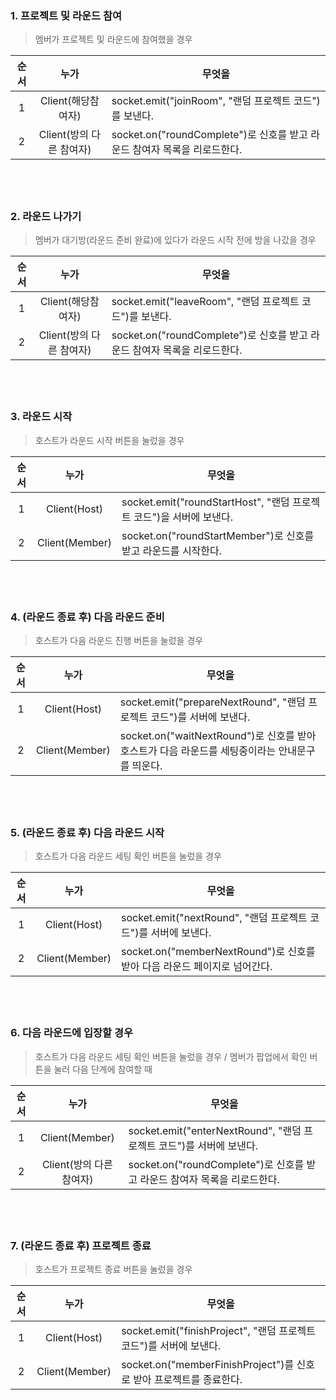 ### 1. 프로젝트 및 라운드 참여
> 멤버가 프로젝트 및 라운드에 참여했을 경우

| 순서 | 누가 | 무엇을 |
|:---:|:----:|-------|
|1|Client(해당참여자)|socket.emit("joinRoom", "랜덤 프로젝트 코드")를 보낸다.|
|2|Client(방의 다른 참여자)|socket.on("roundComplete")로 신호를 받고 라운드 참여자 목록을 리로드한다.|

## </br>

### 2. 라운드 나가기
> 멤버가 대기방(라운드 준비 완료)에 있다가 라운드 시작 전에 방을 나갔을 경우

| 순서 | 누가 | 무엇을 |
|:---:|:----:|-------|
|1|Client(해당참여자)|socket.emit("leaveRoom", "랜덤 프로젝트 코드")를 보낸다.|
|2|Client(방의 다른 참여자)|socket.on("roundComplete")로 신호를 받고 라운드 참여자 목록을 리로드한다.|

## </br>

### 3. 라운드 시작
> 호스트가 라운드 시작 버튼을 눌렀을 경우

| 순서 | 누가 | 무엇을 |
|:---:|:----:|-------|
|1|Client(Host)|socket.emit("roundStartHost", "랜덤 프로젝트 코드")을 서버에 보낸다.|
|2|Client(Member)|socket.on("roundStartMember")로 신호를 받고 라운드를 시작한다.|

## </br>

### 4. (라운드 종료 후) 다음 라운드 준비
> 호스트가 다음 라운드 진행 버튼을 눌렀을 경우

| 순서 | 누가 | 무엇을 |
|:---:|:----:|-------|
|1|Client(Host)|socket.emit("prepareNextRound", "랜덤 프로젝트 코드")를 서버에 보낸다.|
|2|Client(Member)|socket.on("waitNextRound")로 신호를 받아 호스트가 다음 라운드를 세팅중이라는 안내문구를 띄운다.|

## </br>

### 5. (라운드 종료 후) 다음 라운드 시작
> 호스트가 다음 라운드 세팅 확인 버튼을 눌렀을 경우

| 순서 | 누가 | 무엇을 |
|:---:|:----:|-------|
|1|Client(Host)|socket.emit("nextRound", "랜덤 프로젝트 코드")를 서버에 보낸다.|
|2|Client(Member)|socket.on("memberNextRound")로 신호를 받아 다음 라운드 페이지로 넘어간다.|

## </br>

### 6. 다음 라운드에 입장할 경우
> 호스트가 다음 라운드 세팅 확인 버튼을 눌렀을 경우 / 멤버가 팝업에서 확인 버튼을 눌러 다음 단계에 참여할 때

| 순서 | 누가 | 무엇을 |
|:---:|:----:|-------|
|1|Client(Member)|socket.emit("enterNextRound", "랜덤 프로젝트 코드")를 서버에 보낸다.|
|2|Client(방의 다른 참여자)|socket.on("roundComplete")로 신호를 받고 라운드 참여자 목록을 리로드한다.|

## </br>

### 7. (라운드 종료 후) 프로젝트 종료
> 호스트가 프로젝트 종료 버튼을 눌렀을 경우

| 순서 | 누가 | 무엇을 |
|:---:|:----:|-------|
|1|Client(Host)|socket.emit("finishProject", "랜덤 프로젝트 코드")를 서버에 보낸다.|
|2|Client(Member)|socket.on("memberFinishProject")를 신호로 받아 프로젝트를 종료한다.|